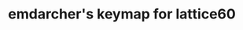 ---
layout: layouts/keymapdb_entry.njk
OS: []
keymap_author: emdarcher
firmware: QMK
hasHomeRowMods: False
hasLetterOnThumb: False
hasVerticalCombos: False
keymap_image: https://i.imgur.com/9g3fDqL.png
imageDate: idk
keyCount: 60
keyboard: lattice60
baseLayouts: ["QWERTY"]
languages: ['English']
layerCount: 3
title: "emdarcher's keymap for lattice60"
split: False
stagger: row
summary: 
keymap_url: https://github.com/emdarcher/qmk_firmware/tree/master/keyboards/lattice60/keymaps/emdarcher
writeup: https://github.com/emdarcher/qmk_firmware/tree/master/keyboards/lattice60/keymaps/emdarcher/readme.md
---